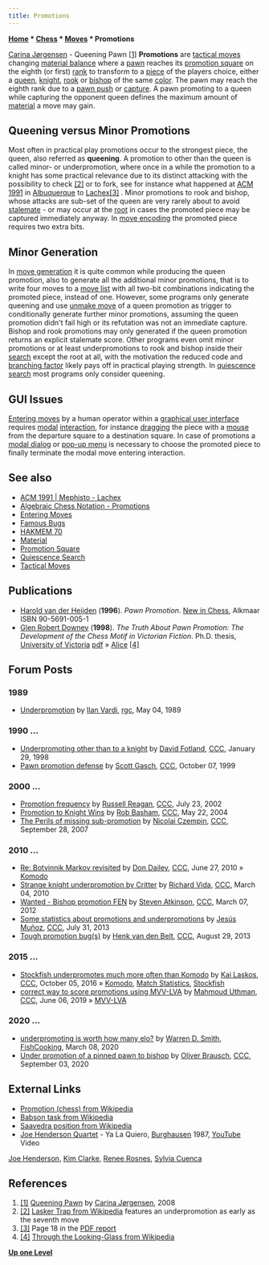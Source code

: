 ```yaml
---
title: Promotions
---
```

**[Home](Home "Home") \* [Chess](Chess "Chess") \* [Moves](Moves "Moves") \* Promotions**



 [](http://www.carinajorgensen.com/Chess/pawnqueen.php) [Carina Jørgensen](Category:Carina_J%C3%B8rgensen "Category:Carina Jørgensen") - Queening Pawn <a id="cite-note-1" href="#cite-ref-1">[1]</a> 
**Promotions** are [tactical moves](Tactical_Moves "Tactical Moves") changing [material balance](Material#Balance "Material") where a [pawn](Pawn "Pawn") reaches its [promotion square](Promotion_Square "Promotion Square") on the eighth (or first) [rank](Ranks "Ranks") to transform to a [piece](Pieces "Pieces") of the players choice, either a [queen](Queen "Queen"), [knight](Knight "Knight"), [rook](Rook "Rook") or [bishop](Bishop "Bishop") of the same [color](Color "Color"). The pawn may reach the eighth rank due to a [pawn push](Pawn_Push "Pawn Push") or [capture](Captures "Captures"). A pawn promoting to a queen while capturing the opponent queen defines the maximum amount of [material](Material "Material") a move may gain. 



## Queening versus Minor Promotions


Most often in practical play promotions occur to the strongest piece, the queen, also referred as **queening**. A promotion to other than the queen is called minor- or underpromotion, where once in a while the promotion to a knight has some practical relevance due to its distinct attacking with the possibility to check <a id="cite-note-2" href="#cite-ref-2">[2]</a> or to fork, see for instance what happened at [ACM 1991](ACM_1991#KnightPromotion "ACM 1991") in [Albuquerque](https://en.wikipedia.org/wiki/Albuquerque%2C_New_Mexico) to [Lachex](Lachex "Lachex")<a id="cite-note-3" href="#cite-ref-3">[3]</a> . Minor promotions to rook and bishop, whose attacks are sub-set of the queen are very rarely about to avoid [stalemate](Stalemate "Stalemate") - or may occur at the [root](Root "Root") in cases the promoted piece may be captured immediately anyway. In [move encoding](Encoding_Moves "Encoding Moves") the promoted piece requires two extra bits.



## Minor Generation


In [move generation](Move_Generation "Move Generation") it is quite common while producing the queen promotion, also to generate all the additional minor promotions, that is to write four moves to a [move list](Move_List "Move List") with all two-bit combinations indicating the promoted piece, instead of one. However, some programs only generate queening and use [unmake move](Unmake_Move "Unmake Move") of a queen promotion as trigger to conditionally generate further minor promotions, assuming the queen promotion didn't fail high or its refutation was not an immediate capture. Bishop and rook promotions may only generated if the queen promotion returns an explicit stalemate score. Other programs even omit minor promotions or at least underpromotions to rook and bishop inside their [search](Search "Search") except the root at all, with the motivation the reduced code and [branching factor](Branching_Factor "Branching Factor") likely pays off in practical playing strength. In [quiescence search](Quiescence_Search "Quiescence Search") most programs only consider queening.



## GUI Issues


[Entering moves](Entering_Moves "Entering Moves") by a human operator within a [graphical user interface](GUI "GUI") requires [modal](https://en.wikipedia.org/wiki/Modality_%28human-computer_interaction%29) [interaction](https://en.wikipedia.org/wiki/Interaction), for instance [dragging](https://en.wikipedia.org/wiki/Drag-and-drop) the piece with a [mouse](https://en.wikipedia.org/wiki/Mouse_%28computing%29) from the departure square to a destination square. In case of promotions a [modal dialog](https://en.wikipedia.org/wiki/Modal_window) or [pop-up menu](https://en.wikipedia.org/wiki/Context_menu) is necessary to choose the promoted piece to finally terminate the modal move entering interaction.



## See also


* [ACM 1991 | Mephisto - Lachex](ACM_1991#KnightPromotion "ACM 1991")
* [Algebraic Chess Notation - Promotions](Algebraic_Chess_Notation#Promotions "Algebraic Chess Notation")
* [Entering Moves](Entering_Moves "Entering Moves")
* [Famous Bugs](Engine_Testing#bugs "Engine Testing")
* [HAKMEM 70](Bill_Gosper#HAKMEM70 "Bill Gosper")
* [Material](Material "Material")
* [Promotion Square](Promotion_Square "Promotion Square")
* [Quiescence Search](Quiescence_Search "Quiescence Search")
* [Tactical Moves](Tactical_Moves "Tactical Moves")


## Publications


* [Harold van der Heijden](Harold_van_der_Heijden "Harold van der Heijden") (**1996**). *Pawn Promotion*. [New in Chess](https://en.wikipedia.org/wiki/New_in_Chess), Alkmaar ISBN 90-5691-005-1
* [Glen Robert Downey](https://en.wikipedia.org/wiki/Glen_Downey_%28writer%29) (**1998**). *The Truth About Pawn Promotion: The Development of the Chess Motif in Victorian Fiction*. Ph.D. thesis, [University of Victoria](https://en.wikipedia.org/wiki/University_of_Victoria) [pdf](http://www.nlc-bnc.ca/obj/s4/f2/dsk2/tape15/PQDD_0006/NQ34258.pdf) » [Alice](Alice "Alice") <a id="cite-note-4" href="#cite-ref-4">[4]</a>


## Forum Posts


### 1989


* [Underpromotion](https://groups.google.com/d/msg/rec.games.chess/4-it0dcvRIk/0405G7EuKecJ) by [Ilan Vardi](Ilan_Vardi "Ilan Vardi"), [rgc](Computer_Chess_Forums "Computer Chess Forums"), May 04, 1989


### 1990 ...


* [Underpromoting other than to a knight](https://www.stmintz.com/ccc/index.php?id=14777) by [David Fotland](David_Fotland "David Fotland"), [CCC](CCC "CCC"), January 29, 1998
* [Pawn promotion defense](https://www.stmintz.com/ccc/index.php?id=72219) by [Scott Gasch](Scott_Gasch "Scott Gasch"), [CCC](CCC "CCC"), October 07, 1999


### 2000 ...


* [Promotion frequency](https://www.stmintz.com/ccc/index.php?id=242025) by [Russell Reagan](Russell_Reagan "Russell Reagan"), [CCC](CCC "CCC"), July 23, 2002
* [Promotion to Knight Wins](https://www.stmintz.com/ccc/index.php?id=366606) by [Rob Basham](index.php?title=Rob_Basham&action=edit&redlink=1 "Rob Basham (page does not exist)"), [CCC](CCC "CCC"), May 22, 2004
* [The Perils of missing sub-promotion](http://www.talkchess.com/forum/viewtopic.php?t=16762) by [Nicolai Czempin](Nicolai_Czempin "Nicolai Czempin"), [CCC](CCC "CCC"), September 28, 2007


### 2010 ...


* [Re: Botvinnik Markov revisited](http://www.talkchess.com/forum/viewtopic.php?topic_view=threads&p=358597&t=35124) by [Don Dailey](Don_Dailey "Don Dailey"), [CCC](CCC "CCC"), June 27, 2010 » [Komodo](Komodo "Komodo")
* [Strange knight underpromotion by Critter](http://www.talkchess.com/forum/viewtopic.php?topic_view=threads&p=335316&t=33059) by [Richard Vida](Richard_Vida "Richard Vida"), [CCC](CCC "CCC"), March 04, 2010
* [Wanted - Bishop promotion FEN](http://www.talkchess.com/forum/viewtopic.php?t=42783) by [Steven Atkinson](Steven_Atkinson "Steven Atkinson"), [CCC](CCC "CCC"), March 07, 2012
* [Some statistics about promotions and underpromotions](http://www.talkchess.com/forum/viewtopic.php?t=48808) by [Jesús Muñoz](index.php?title=Jes%C3%BAs_Mu%C3%B1oz&action=edit&redlink=1 "Jesús Muñoz (page does not exist)"), [CCC](CCC "CCC"), July 31, 2013
* [Tough promotion bug(s)](http://www.talkchess.com/forum/viewtopic.php?t=49034) by [Henk van den Belt](index.php?title=Henk_van_den_Belt&action=edit&redlink=1 "Henk van den Belt (page does not exist)"), [CCC](CCC "CCC"), August 29, 2013


### 2015 ...


* [Stockfish underpromotes much more often than Komodo](http://www.talkchess.com/forum/viewtopic.php?t=61601) by [Kai Laskos](Kai_Laskos "Kai Laskos"), [CCC](CCC "CCC"), October 05, 2016 » [Komodo](Komodo "Komodo"), [Match Statistics](Match_Statistics "Match Statistics"), [Stockfish](Stockfish "Stockfish")
* [correct way to score promotions using MVV-LVA](http://www.talkchess.com/forum3/viewtopic.php?f=7&t=70936) by [Mahmoud Uthman](index.php?title=Mahmoud_Uthman&action=edit&redlink=1 "Mahmoud Uthman (page does not exist)"), [CCC](CCC "CCC"), June 06, 2019 » [MVV-LVA](MVV-LVA "MVV-LVA")


### 2020 ...


* [underpromoting is worth how many elo?](https://groups.google.com/d/msg/fishcooking/DAWWlmP2OrQ/3w_KhoaUAAAJ) by [Warren D. Smith](Warren_D._Smith "Warren D. Smith"), [FishCooking](Computer_Chess_Forums "Computer Chess Forums"), March 08, 2020
* [Under promotion of a pinned pawn to bishop](http://www.talkchess.com/forum3/viewtopic.php?f=2&t=74984) by [Oliver Brausch](Oliver_Brausch "Oliver Brausch"), [CCC](CCC "CCC"), September 03, 2020


## External Links


* [Promotion (chess) from Wikipedia](https://en.wikipedia.org/wiki/Promotion_%28chess%29)
* [Babson task from Wikipedia](https://en.wikipedia.org/wiki/Babson_task)
* [Saavedra position from Wikipedia](https://en.wikipedia.org/wiki/Saavedra_position)
* [Joe Henderson Quartet](Category:Joe_Henderson "Category:Joe Henderson") - Ya La Quiero, [Burghausen](https://de.wikipedia.org/wiki/Internationale_Jazzwoche_Burghausen) 1987, [YouTube](https://en.wikipedia.org/wiki/YouTube) Video


 [Joe Henderson](Category:Joe_Henderson "Category:Joe Henderson"), [Kim Clarke](Category:Kim_Clarke "Category:Kim Clarke"), [Renee Rosnes](https://en.wikipedia.org/wiki/Renee_Rosnes), [Sylvia Cuenca](http://www.sylviacuenca.com/)
 
## References


1. <a id="cite-ref-1" href="#cite-note-1">[1]</a> [Queening Pawn](http://www.carinajorgensen.com/Chess/pawnqueen.php) by [Carina Jørgensen](Category:Carina_J%C3%B8rgensen "Category:Carina Jørgensen"), 2008
2. <a id="cite-ref-2" href="#cite-note-2">[2]</a> [Lasker Trap from Wikipedia](https://en.wikipedia.org/wiki/Lasker_Trap) features an underpromotion as early as the seventh move
3. <a id="cite-ref-3" href="#cite-note-3">[3]</a> Page 18 in the [PDF report](http://archive.computerhistory.org/projects/chess/related_materials/text/3-1%20and%203-2%20and%203-3%20and%204-3.1993_23rd_ACM_ICCC/1993%20ICCC.062303066.sm.pdf)
4. <a id="cite-ref-4" href="#cite-note-4">[4]</a> [Through the Looking-Glass from Wikipedia](https://en.wikipedia.org/wiki/Through_the_Looking-Glass)

**[Up one Level](Moves "Moves")**







 
